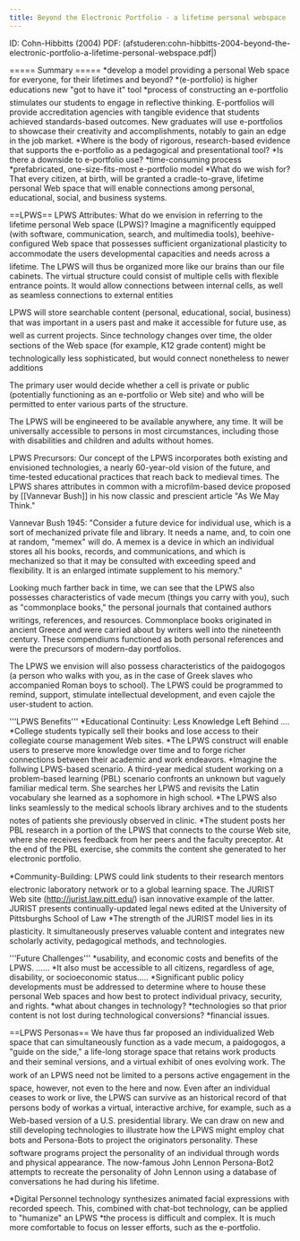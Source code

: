 ```yaml
---
title: Beyond the Electronic Portfolio - a lifetime personal webspace
---
```

ID: Cohn-Hibbitts (2004)
PDF: (afstuderen:cohn-hibbitts-2004-beyond-the-electronic-portfolio-a-lifetime-personal-webspace.pdf|)

===== Summary =====
*develop a model providing a personal Web space for everyone, for their lifetimes and beyond?
*(e-portfolio) is higher educations new "got to have it" tool
*process of constructing an e-portfolio stimulates our students to engage in reflective thinking. E-portfolios will provide accreditation agencies with tangible evidence that students achieved standards-based outcomes. New graduates will use e-portfolios to showcase their creativity and accomplishments, notably to gain an edge in the job market.
*Where is the body of rigorous, research-based evidence that supports the e-portfolio as a pedagogical and presentational tool?
*Is there a downside to e-portfolio use?
*time-consuming process
*prefabricated, one-size-fits-most e-portfolio model 
*What do we wish for? That every citizen, at birth, will be granted a cradle-to-grave, lifetime personal Web space that will enable connections among personal, educational, social, and business systems.

==LPWS==
LPWS Attributes: What do we envision in referring to the lifetime personal Web space (LPWS)? Imagine a
magnificently equipped (with software, communication, search, and multimedia tools),
beehive-configured Web space that possesses sufficient organizational plasticity to
accommodate the users developmental capacities and needs across a lifetime. The LPWS
will thus be organized more like our brains than our file cabinets.
The virtual structure could consist of multiple cells with flexible entrance points. It would
allow connections between internal cells, as well as seamless connections to external
entities

LPWS will store searchable content (personal, educational, social, business) that was important in
a users past and make it accessible for future use, as well as current projects. Since
technology changes over time, the older sections of the Web space (for example, K12
grade content) might be technologically less sophisticated, but would connect nonetheless
to newer additions

The primary user would decide whether a cell is private or public (potentially functioning as an e-portfolio or Web site) and who will be permitted to enter various parts of the structure.
 
The LPWS will be engineered to be available anywhere, any time. It will be universally accessible to persons in most circumstances, including those with disabilities and children and adults without homes.

LPWS Precursors: Our concept of the LPWS incorporates both existing and envisioned technologies, a nearly
60-year-old vision of the future, and time-tested educational practices that reach back to
medieval times. The LPWS shares attributes in common with a microfilm-based device
proposed by [[Vannevar Bush]] in his now classic and prescient article "As We
May Think."

 Vannevar Bush 1945: "Consider a future device for individual use, which is a sort of mechanized private
 file and library. It needs a name, and, to coin one at random, "memex" will do. A
 memex is a device in which an individual stores all his books, records, and
 communications, and which is mechanized so that it may be consulted with
 exceeding speed and flexibility. It is an enlarged intimate supplement to his
 memory."
 
Looking much farther back in time, we can see that the LPWS also possesses characteristics
of vade mecum (things you carry with you), such as "commonplace books," the personal
journals that contained authors writings, references, and resources. Commonplace books
originated in ancient Greece and were carried about by writers well into the nineteenth
century. These compendiums functioned as both personal references and were the
precursors of modern-day portfolios.

The LPWS we envision will also possess characteristics of the paidogogos (a person who
walks with you, as in the case of Greek slaves who accompanied Roman boys to school).
The LPWS could be programmed to remind, support, stimulate intellectual development,
and even cajole the user-student to action.

'''LPWS Benefits'''
*Educational Continuity: Less Knowledge Left Behind .... 
*College students typically sell their books and lose access to their collegiate course management Web sites.
*The LPWS construct will enable users to preserve more knowledge over time and to forge richer connections between their academic and work endeavors.
*Imagine the follwing LPWS-based scenario. A third-year medical student working on a problem-based learning (PBL) scenario confronts an unknown but vaguely familiar medical term. She searches her LPWS and revisits the Latin vocabulary she learned as a sophomore in high school.
*The LPWS also links seamlessly to the medical schools library archives and to the students notes of patients she previously observed in clinic.
*The student posts her PBL research in a portion of the LPWS that connects to the course Web site, where she receives feedback from her peers and the faculty preceptor. At the end of the PBL exercise, she commits the content she generated to her electronic portfolio.

*Community-Building: LPWS could link students to their research mentors electronic laboratory network or to a global learning space. The JURIST Web site (http://jurist.law.pitt.edu/) isan innovative example of the latter. JURIST presents continually-updated legal news edited at the University of Pittsburghs School of Law
*The strength of the JURIST model lies in its plasticity. It simultaneously preserves valuable content and integrates new scholarly activity, pedagogical methods, and technologies.

'''Future Challenges'''
*usability, and economic costs and benefits of the LPWS. ...... 
*It also must be accessible to all citizens, regardless of age, disability, or socioeconomic status..... 
*Significant public policy developments must be addressed to determine where to house these personal Web spaces and how best to protect individual privacy, security, and rights.
*what about changes in technology?
*technologies so that prior content is not lost during technological conversions?
*financial issues.

==LPWS Personas==
We have thus far proposed an individualized Web space that can simultaneously function
as a vade mecum, a paidogogos, a "guide on the side," a life-long storage space that retains
work products and their seminal versions, and a virtual exhibit of ones evolving work. The
work of an LPWS need not be limited to a persons active engagement in the space,
however, not even to the here and now. Even after an individual ceases to work or live, the
LPWS can survive as an historical record of that persons body of workas a virtual,
interactive archive, for example, such as a Web-based version of a U.S. presidential library.
We can draw on new and still developing technologies to illustrate how the LPWS might
employ chat bots and Persona-Bots to project the originators personality. These software
programs project the personality of an individual through words and physical appearance.
The now-famous John Lennon Persona-Bot2 attempts to recreate the personality of John
Lennon using a database of conversations he had during his lifetime.

*Digital Personnel technology synthesizes animated facial expressions with recorded speech. This, combined with chat-bot technology, can be applied to "humanize" an LPWS
*the process is difficult and complex. It is much more comfortable to focus on lesser efforts, such as the e-portfolio.
